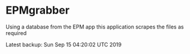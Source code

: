 # EPMgrabber
Using a database from the EPM app this application scrapes the files as required


Latest backup: Sun Sep 15 04:20:02 UTC 2019
